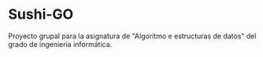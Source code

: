 # Sushi-GO
Proyecto grupal para la asignatura de "Algoritmo e estructuras de datos" del grado de ingeniería informática.
